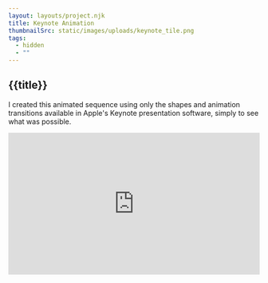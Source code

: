 ```yaml
---
layout: layouts/project.njk
title: Keynote Animation
thumbnailSrc: static/images/uploads/keynote_tile.png
tags:
  - hidden
  - ""
---
```

## {{title}}

I created this animated sequence using only the shapes and animation transitions available in Apple's Keynote presentation software, simply to see what was possible.

<div style="position: relative; padding-bottom: 56.25%; padding-top: 25px height: 0;"><iframe style="position: absolute; top: 0; left: 0; width: 100%; height: 100%;" src="https://www.youtube.com/embed/X4q_b3V3CdQ" frameborder="0" allow="accelerometer; autoplay; encrypted-media; gyroscope; picture-in-picture" allowfullscreen></iframe></div>
